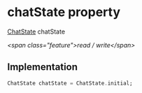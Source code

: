 


# chatState property







[ChatState](../../enums_enums/ChatState.md) chatState
  
_\<span class="feature"\>read / write\</span\>_






## Implementation

```dart
ChatState chatState = ChatState.initial;
```







